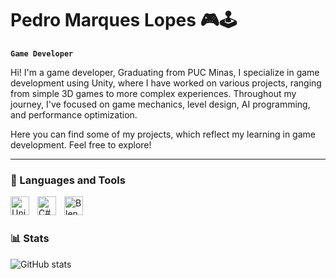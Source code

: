 # Pedro Marques Lopes 🎮🕹

**`Game Developer`**

Hi! I'm a game developer, Graduating from PUC Minas, I specialize in game development using Unity, where I have worked on various projects, ranging from simple 3D games to more complex experiences. Throughout my journey, I've focused on game mechanics, level design, AI programming, and performance optimization.

Here you can find some of my projects, which reflect my learning in game development. Feel free to explore!



---

### 🧰 Languages and Tools

<img align="left" alt="Unity" width="30px" style="padding-right:10px;" src="https://cdn.jsdelivr.net/gh/devicons/devicon@latest/icons/unity/unity-original-wordmark.svg"/>
<img align="left" alt="C#" width="30px" style="padding-right:10px;" src="https://cdn.jsdelivr.net/gh/devicons/devicon@latest/icons/csharp/csharp-original.svg"/>
<img align="left" alt="Blender" width="30px" style="padding-right:10px;" src="https://cdn.jsdelivr.net/gh/devicons/devicon@latest/icons/blender/blender-original-wordmark.svg"/>
<br />


#

### 📊 Stats

![GitHub stats](https://github-readme-stats.vercel.app/api?username=pmarqueslopes_icons=true&theme=highcontrast)

<!-- ![GitHub Streak](https://streak-stats.demolab.com?user=pmarqueslopes&theme=gruvbox&border_radius=4.5) -->

#
<!--
<details>
 <summary><h3>⚙ My GameDev Journey</h3></summary>
  My journey in game development began during my studies at PUC Minas, where I gained a solid foundation in various areas of game creation, including game programming, 3D modeling, animation, rigging, level design, game testing, and texture painting. With this knowledge, I explored different game genres and styles.

Over time, I have produced several projects, including an arcade game, a simulator, and a simple RPG. Currently, I’m working on a multiplayer heist game, focusing on teamwork while having fun with friends

This journey has allowed me to continuously grow as a developer, honing both technical and creative skills to craft engaging and dynamic experiences.
-->
